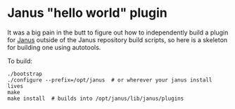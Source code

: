 # Janus "hello world" plugin

It was a big pain in the butt to figure out how to independently build a plugin for [Janus] outside of the Janus repository build scripts, so here is a skeleton for building one using autotools.

To build:

``` shell
./bootstrap
./configure --prefix=/opt/janus  # or wherever your janus install lives
make
make install  # builds into /opt/janus/lib/janus/plugins
```

[Janus]: https://github.com/meetecho/janus-gateway
